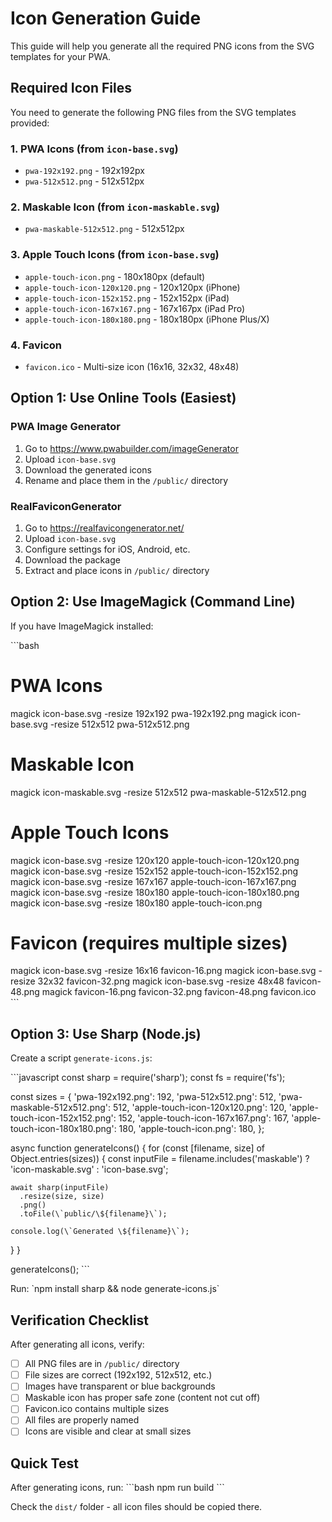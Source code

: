 # Icon Generation Guide

This guide will help you generate all the required PNG icons from the SVG templates for your PWA.

## Required Icon Files

You need to generate the following PNG files from the SVG templates provided:

### 1. PWA Icons (from `icon-base.svg`)
- `pwa-192x192.png` - 192x192px
- `pwa-512x512.png` - 512x512px

### 2. Maskable Icon (from `icon-maskable.svg`)
- `pwa-maskable-512x512.png` - 512x512px

### 3. Apple Touch Icons (from `icon-base.svg`)
- `apple-touch-icon.png` - 180x180px (default)
- `apple-touch-icon-120x120.png` - 120x120px (iPhone)
- `apple-touch-icon-152x152.png` - 152x152px (iPad)
- `apple-touch-icon-167x167.png` - 167x167px (iPad Pro)
- `apple-touch-icon-180x180.png` - 180x180px (iPhone Plus/X)

### 4. Favicon
- `favicon.ico` - Multi-size icon (16x16, 32x32, 48x48)

## Option 1: Use Online Tools (Easiest)

### PWA Image Generator
1. Go to https://www.pwabuilder.com/imageGenerator
2. Upload `icon-base.svg`
3. Download the generated icons
4. Rename and place them in the `/public/` directory

### RealFaviconGenerator
1. Go to https://realfavicongenerator.net/
2. Upload `icon-base.svg`
3. Configure settings for iOS, Android, etc.
4. Download the package
5. Extract and place icons in `/public/` directory

## Option 2: Use ImageMagick (Command Line)

If you have ImageMagick installed:

\`\`\`bash
# PWA Icons
magick icon-base.svg -resize 192x192 pwa-192x192.png
magick icon-base.svg -resize 512x512 pwa-512x512.png

# Maskable Icon
magick icon-maskable.svg -resize 512x512 pwa-maskable-512x512.png

# Apple Touch Icons
magick icon-base.svg -resize 120x120 apple-touch-icon-120x120.png
magick icon-base.svg -resize 152x152 apple-touch-icon-152x152.png
magick icon-base.svg -resize 167x167 apple-touch-icon-167x167.png
magick icon-base.svg -resize 180x180 apple-touch-icon-180x180.png
magick icon-base.svg -resize 180x180 apple-touch-icon.png

# Favicon (requires multiple sizes)
magick icon-base.svg -resize 16x16 favicon-16.png
magick icon-base.svg -resize 32x32 favicon-32.png
magick icon-base.svg -resize 48x48 favicon-48.png
magick favicon-16.png favicon-32.png favicon-48.png favicon.ico
\`\`\`

## Option 3: Use Sharp (Node.js)

Create a script `generate-icons.js`:

\`\`\`javascript
const sharp = require('sharp');
const fs = require('fs');

const sizes = {
  'pwa-192x192.png': 192,
  'pwa-512x512.png': 512,
  'pwa-maskable-512x512.png': 512,
  'apple-touch-icon-120x120.png': 120,
  'apple-touch-icon-152x152.png': 152,
  'apple-touch-icon-167x167.png': 167,
  'apple-touch-icon-180x180.png': 180,
  'apple-touch-icon.png': 180,
};

async function generateIcons() {
  for (const [filename, size] of Object.entries(sizes)) {
    const inputFile = filename.includes('maskable') ? 'icon-maskable.svg' : 'icon-base.svg';

    await sharp(inputFile)
      .resize(size, size)
      .png()
      .toFile(\`public/\${filename}\`);

    console.log(\`Generated \${filename}\`);
  }
}

generateIcons();
\`\`\`

Run: \`npm install sharp && node generate-icons.js\`

## Verification Checklist

After generating all icons, verify:

- [ ] All PNG files are in `/public/` directory
- [ ] File sizes are correct (192x192, 512x512, etc.)
- [ ] Images have transparent or blue backgrounds
- [ ] Maskable icon has proper safe zone (content not cut off)
- [ ] Favicon.ico contains multiple sizes
- [ ] All files are properly named
- [ ] Icons are visible and clear at small sizes

## Quick Test

After generating icons, run:
\`\`\`bash
npm run build
\`\`\`

Check the `dist/` folder - all icon files should be copied there.
